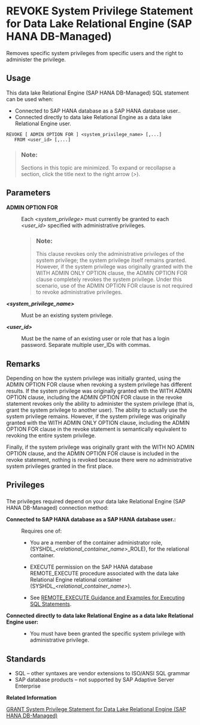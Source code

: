 <!-- loio2a45ac0bacf44b879b464c83767c2f48 -->

# REVOKE System Privilege Statement for Data Lake Relational Engine \(SAP HANA DB-Managed\)

Removes specific system privileges from specific users and the right to administer the privilege.



<a name="loio2a45ac0bacf44b879b464c83767c2f48__section_jzt_bmj_g4b"/>

## Usage

This data lake Relational Engine \(SAP HANA DB-Managed\) SQL statement can be used when:

-   Connected to SAP HANA database as a SAP HANA database user..
-   Connected directly to data lake Relational Engine as a data lake Relational Engine user.



```
REVOKE [ ADMIN OPTION FOR ] <system_privilege_name> [,...]
   FROM <user_id> [,...]
```



> ### Note:  
> Sections in this topic are minimized. To expand or recollapse a section, click the title next to the right arrow \(*\>*\).



<a name="loio2a45ac0bacf44b879b464c83767c2f48__section_lrd_xmk_gtb"/>

## Parameters


<dl>
<dt><b>

ADMIN OPTION FOR

</b></dt>
<dd>

Each *<system\_privilege\>* must currently be granted to each *<user\_id\>* specified with administrative privileges.

> ### Note:  
> This clause revokes only the administrative privileges of the system privilege; the system privilege itself remains granted. However, if the system privilege was originally granted with the WITH ADMIN ONLY OPTION clause, the ADMIN OPTION FOR clause completely revokes the system privilege. Under this scenario, use of the ADMIN OPTION FOR clause is not required to revoke administrative privileges.



</dd><dt><b>

*<system\_privilege\_name\>*

</b></dt>
<dd>

Must be an existing system privilege.



</dd><dt><b>

*<user\_id\>*

</b></dt>
<dd>

Must be the name of an existing user or role that has a login password. Separate multiple user\_IDs with commas.



</dd>
</dl>



<a name="loio2a45ac0bacf44b879b464c83767c2f48__section_gjw_xmk_gtb"/>

## Remarks

Depending on how the system privilege was initially granted, using the ADMIN OPTION FOR clause when revoking a system privilege has different results. If the system privilege was originally granted with the WITH ADMIN OPTION clause, including the ADMIN OPTION FOR clause in the revoke statement revokes only the ability to administer the system privilege \(that is, grant the system privilege to another user\). The ability to actually use the system privilege remains. However, if the system privilege was originally granted with the WITH ADMIN ONLY OPTION clause, including the ADMIN OPTION FOR clause in the revoke statement is semantically equivalent to revoking the entire system privilege.

Finally, if the system privilege was originally grant with the WITH NO ADMIN OPTION clause, and the ADMIN OPTION FOR clause is included in the revoke statement, nothing is revoked because there were no administrative system privileges granted in the first place.



<a name="loio2a45ac0bacf44b879b464c83767c2f48__section_byr_pxy_wwb"/>

## Privileges



### 

The privileges required depend on your data lake Relational Engine \(SAP HANA DB-Managed\) connection method:


<dl>
<dt><b>

Connected to SAP HANA database as a SAP HANA database user.:

</b></dt>
<dd>

Requires one of:

-   You are a member of the container administrator role, \(SYSHDL\_*<relational\_container\_name\>*\_ROLE\), for the relational container.
-   EXECUTE permission on the SAP HANA database REMOTE\_EXECUTE procedure associated with the data lake Relational Engine relational container \(SYSHDL\_*<relational\_container\_name\>*\).

-   See [REMOTE\_EXECUTE Guidance and Examples for Executing SQL Statements](remote-execute-guidance-and-examples-for-executing-sql-statements-fd99ac0.md).




</dd><dt><b>

Connected directly to data lake Relational Engine as a data lake Relational Engine user:

</b></dt>
<dd>

-   You must have been granted the specific system privilege with administrative privilege.



</dd>
</dl>



<a name="loio2a45ac0bacf44b879b464c83767c2f48__section_bbn_ymk_gtb"/>

## Standards

-   SQL – other syntaxes are vendor extensions to ISO/ANSI SQL grammar
-   SAP database products – not supported by SAP Adaptive Server Enterprise 

**Related Information**  


[GRANT System Privilege Statement for Data Lake Relational Engine \(SAP HANA DB-Managed\)](grant-system-privilege-statement-for-data-lake-relational-engine-sap-hana-db-managed-c039f62.md "Grants specific system privileges to users or roles, with or without administrative rights.")

